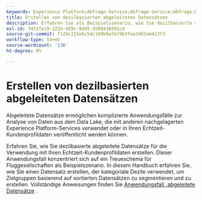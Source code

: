 ```yaml
---
keywords: Experience Platform;Abfrage-Service;Abfrage-Service;Abfrage;Dezile;abgeleitete Datensätze;
title: Erstellen von dezilbasierten abgeleiteten Datensätzen
description: Erfahren Sie als Beispielszenario, wie Sie dezilbasierte abgeleitete Datensätze für die Verwendung mit Ihren Echtzeit-Kundenprofildaten erstellen, die auf einem Treueschema von Fluggesellschaften basieren.
exl-id: 7431fe19-222b-459c-9dd5-3509416591cd
source-git-commit: f129c215ebc5dc169b9a7ef9b3faa3463ab413f3
workflow-type: tm+mt
source-wordcount: '136'
ht-degree: 0%

---
```


# Erstellen von dezilbasierten abgeleiteten Datensätzen

Abgeleitete Datensätze ermöglichen komplizierte Anwendungsfälle zur Analyse von Daten aus dem Data Lake, die mit anderen nachgelagerten Experience Platform-Services verwendet oder in Ihren Echtzeit-Kundenprofildaten veröffentlicht werden können.

Erfahren Sie, wie Sie dezilbasierte abgeleitete Datensätze für die Verwendung mit Ihren Echtzeit-Kundenprofildaten erstellen. Dieser Anwendungsfall konzentriert sich auf ein Treueschema für Fluggesellschaften als Beispielszenario. In diesem Handbuch erfahren Sie, wie Sie einen Datensatz erstellen, der kategoriale Dezile verwendet, um Zielgruppen basierend auf sortierten Datensätzen zu segmentieren und zu erstellen. Vollständige Anweisungen finden Sie [ Anwendungsfall „abgeleitete Datensätze](../../use-cases/deciles-use-case.md) .
